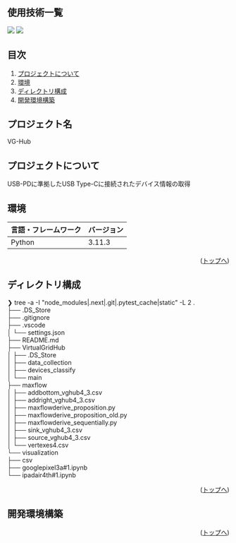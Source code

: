<div id="top"></div>

## 使用技術一覧

<p style="display: inline">
  <img src="https://img.shields.io/badge/-Python-F9DC3E.svg?logo=python&style=flat">
  <img src="https://img.shields.io/badge/-C-555.svg?logo=c&style=flat">
</p>

## 目次

1. [プロジェクトについて](#プロジェクトについて)
2. [環境](#環境)
3. [ディレクトリ構成](#ディレクトリ構成)
4. [開発環境構築](#開発環境構築)

## プロジェクト名

VG-Hub

<!-- プロジェクトについて -->

## プロジェクトについて

USB-PDに準拠したUSB Type-Cに接続されたデバイス情報の取得

## 環境

| 言語・フレームワーク  | バージョン |
| --------------------- | ---------- |
| Python                | 3.11.3     |

<p align="right">(<a href="#top">トップへ</a>)</p>

## ディレクトリ構成

<!-- Treeコマンドを使ってディレクトリ構成を記載 -->

❯ tree -a -I "node_modules|.next|.git|.pytest_cache|static" -L 2
.  
├── .DS_Store  
├── .gitignore  
├── .vscode  
│   └── settings.json  
├── README.md  
├── VirtualGridHub  
│   ├── .DS_Store  
│   ├── data_collection  
│   ├── devices_classify  
│   └── main  
├── maxflow  
│   ├── addbottom_vghub4_3.csv  
│   ├── addright_vghub4_3.csv  
│   ├── maxflowderive_proposition.py  
│   ├── maxflowderive_proposition_old.py  
│   ├── maxflowderive_sequentially.py  
│   ├── sink_vghub4_3.csv  
│   ├── source_vghub4_3.csv  
│   └── vertexes4.csv  
└── visualization  
    ├── csv  
    ├── googlepixel3a#1.ipynb  
    └── ipadair4th#1.ipynb  

<p align="right">(<a href="#top">トップへ</a>)</p>

## 開発環境構築

<p align="right">(<a href="#top">トップへ</a>)</p>

